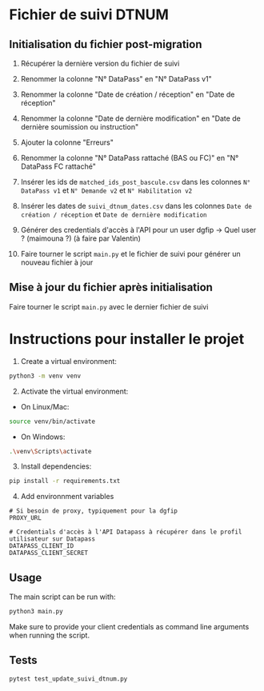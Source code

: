 # Fichier de suivi DTNUM

## Initialisation du fichier post-migration

1. Récupérer la dernière version du fichier de suivi
2. Renommer la colonne "N° DataPass" en "N° DataPass v1"
3. Renommer la colonne "Date de création / réception" en "Date de réception"
4. Renommer la colonne "Date de dernière modification" en "Date de dernière soumission ou instruction"
5. Ajouter la colonne "Erreurs"
6. Renommer la colonne "N° DataPass rattaché (BAS ou FC)" en "N° DataPass FC rattaché"

7. Insérer les ids de `matched_ids_post_bascule.csv` dans les colonnes `N° DataPass v1` et `N° Demande v2` et	`N° Habilitation v2`
8. Insérer les dates de `suivi_dtnum_dates.csv` dans les colonnes `Date de création / réception` et	`Date de dernière modification`
9. Générer des credentials d'accès à l'API pour un user dgfip -> Quel user ? (maimouna ?) (à faire par Valentin)

10. Faire tourner le script `main.py` et le fichier de suivi pour générer un nouveau fichier à jour

## Mise à jour du fichier après initialisation

Faire tourner le script `main.py` avec le dernier fichier de suivi

# Instructions pour installer le projet

1. Create a virtual environment:
```bash
python3 -m venv venv
```

2. Activate the virtual environment:
- On Linux/Mac:
```bash
source venv/bin/activate
```
- On Windows:
```bash
.\venv\Scripts\activate
```

3. Install dependencies:
```bash
pip install -r requirements.txt
```

4. Add environnment variables
```
# Si besoin de proxy, typiquement pour la dgfip
PROXY_URL

# Credentials d'accès à l'API Datapass à récupérer dans le profil utilisateur sur Datapass
DATAPASS_CLIENT_ID
DATAPASS_CLIENT_SECRET
```

## Usage

The main script can be run with:
```bash
python3 main.py
```

Make sure to provide your client credentials as command line arguments when running the script. 

## Tests

```bash
pytest test_update_suivi_dtnum.py
```